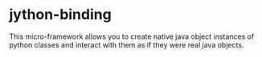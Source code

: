# jython-binding
This micro-framework allows you to create native java object instances of python classes and interact with them as if they were real java objects.
